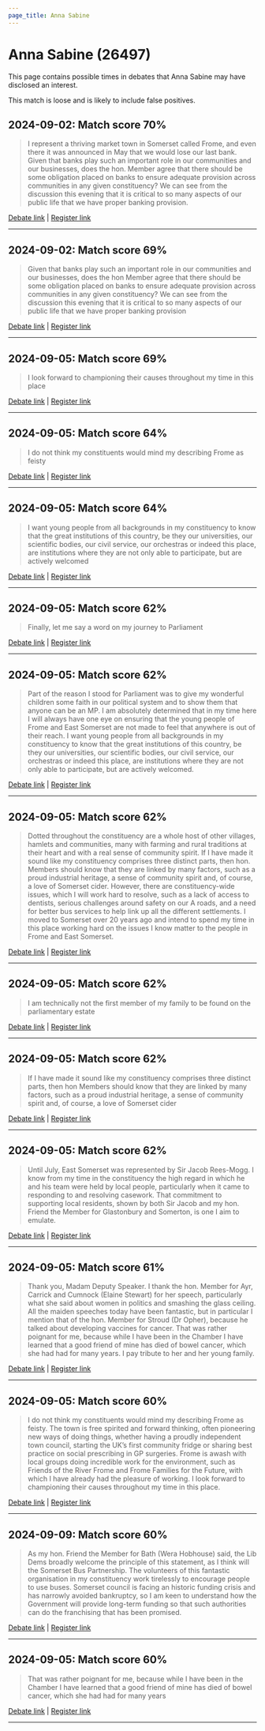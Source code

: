 ```yaml
---
page_title: Anna Sabine
---
```


# Anna Sabine  (26497)

This page contains possible times in debates that Anna Sabine may have disclosed an interest.

This match is loose and is likely to include false positives. 



## 2024-09-02: Match score 70%

>I represent a thriving market town in Somerset called Frome, and even there it was announced in May that we would lose our last bank. Given that banks play such an important role in our communities and our businesses, does the hon. Member agree that there should be some obligation placed on banks to ensure adequate provision across communities in any given constituency? We can see from the discussion this evening that it is critical to so many aspects of our public life that we have proper banking provision.

[Debate link](https://www.theyworkforyou.com/debates/?id=2024-09-02a.131.0) | [Register link](https://www.theyworkforyou.com/mp/26497/register)


---



## 2024-09-02: Match score 69%

>Given that banks play such an important role in our communities and our businesses, does the hon Member agree that there should be some obligation placed on banks to ensure adequate provision across communities in any given constituency? We can see from the discussion this evening that it is critical to so many aspects of our public life that we have proper banking provision

[Debate link](https://www.theyworkforyou.com/debates/?id=2024-09-02a.131.0) | [Register link](https://www.theyworkforyou.com/mp/26497/register)


---



## 2024-09-05: Match score 69%

>I look forward to championing their causes throughout my time in this place

[Debate link](https://www.theyworkforyou.com/debates/?id=2024-09-05b.518.1) | [Register link](https://www.theyworkforyou.com/mp/26497/register)


---



## 2024-09-05: Match score 64%

>I do not think my constituents would mind my describing Frome as feisty

[Debate link](https://www.theyworkforyou.com/debates/?id=2024-09-05b.518.1) | [Register link](https://www.theyworkforyou.com/mp/26497/register)


---



## 2024-09-05: Match score 64%

>I want young people from all backgrounds in my constituency to know that the great institutions of this country, be they our universities, our scientific bodies, our civil service, our orchestras or indeed this place, are institutions where they are not only able to participate, but are actively welcomed

[Debate link](https://www.theyworkforyou.com/debates/?id=2024-09-05b.518.1) | [Register link](https://www.theyworkforyou.com/mp/26497/register)


---



## 2024-09-05: Match score 62%

>Finally, let me say a word on my journey to Parliament

[Debate link](https://www.theyworkforyou.com/debates/?id=2024-09-05b.518.1) | [Register link](https://www.theyworkforyou.com/mp/26497/register)


---



## 2024-09-05: Match score 62%

>Part of the reason I stood for Parliament was to give my wonderful children some faith in our political system and to show them that anyone can be an MP. I am absolutely determined that in my time here I will always have one eye on ensuring that the young people of Frome and East Somerset are not made to feel that anywhere is out of their reach. I want young people from all backgrounds in my constituency to know that the great institutions of this country, be they our universities, our scientific bodies, our civil service, our orchestras or indeed this place, are institutions where they are not only able to participate, but are actively welcomed.

[Debate link](https://www.theyworkforyou.com/debates/?id=2024-09-05b.518.1) | [Register link](https://www.theyworkforyou.com/mp/26497/register)


---



## 2024-09-05: Match score 62%

>Dotted throughout the constituency are a whole host of other villages, hamlets and communities, many with farming and rural traditions at their heart and with a real sense of community spirit. If I have made it sound like my constituency comprises three distinct parts, then hon. Members should know that they are linked by many factors, such as a proud industrial heritage, a sense of community spirit and, of course, a love of Somerset cider. However, there are constituency-wide issues, which I will work hard to resolve, such as a lack of access to dentists, serious challenges around safety on our A roads, and a need for better bus services to help link up all the different settlements. I moved to Somerset over 20 years ago and intend to spend my time in this place working hard on the issues I know matter to the people in Frome and East Somerset.

[Debate link](https://www.theyworkforyou.com/debates/?id=2024-09-05b.518.1) | [Register link](https://www.theyworkforyou.com/mp/26497/register)


---



## 2024-09-05: Match score 62%

>I am technically not the first member of my family to be found on the parliamentary estate

[Debate link](https://www.theyworkforyou.com/debates/?id=2024-09-05b.518.1) | [Register link](https://www.theyworkforyou.com/mp/26497/register)


---



## 2024-09-05: Match score 62%

>If I have made it sound like my constituency comprises three distinct parts, then hon Members should know that they are linked by many factors, such as a proud industrial heritage, a sense of community spirit and, of course, a love of Somerset cider

[Debate link](https://www.theyworkforyou.com/debates/?id=2024-09-05b.518.1) | [Register link](https://www.theyworkforyou.com/mp/26497/register)


---



## 2024-09-05: Match score 62%

>Until July, East Somerset was represented by Sir Jacob Rees-Mogg. I know from my time in the constituency the high regard in which he and his team were held by local people, particularly when it came to responding to and resolving casework. That commitment to supporting local residents, shown by both Sir Jacob and my hon. Friend the Member for Glastonbury and Somerton, is one I aim to emulate.

[Debate link](https://www.theyworkforyou.com/debates/?id=2024-09-05b.518.1) | [Register link](https://www.theyworkforyou.com/mp/26497/register)


---



## 2024-09-05: Match score 61%

>Thank you, Madam Deputy Speaker. I thank the hon. Member for Ayr, Carrick and Cumnock (Elaine Stewart) for her speech, particularly what she said about women in politics and smashing the glass ceiling. All the maiden speeches today have been fantastic, but in particular I mention that of the hon. Member for Stroud (Dr Opher), because he talked about developing vaccines for cancer. That was rather poignant for me, because while I have been in the Chamber I have learned that a good friend of mine has died of bowel cancer, which she had had for many years. I pay tribute to her and her young family.

[Debate link](https://www.theyworkforyou.com/debates/?id=2024-09-05b.518.1) | [Register link](https://www.theyworkforyou.com/mp/26497/register)


---



## 2024-09-05: Match score 60%

>I do not think my constituents would mind my describing Frome as feisty. The town is free spirited and forward thinking, often pioneering new ways of doing things, whether having a proudly independent town council, starting the UK’s first community fridge or sharing best practice on social prescribing in GP surgeries. Frome is awash with local groups doing incredible work for the environment, such as Friends of the River Frome and Frome Families for the Future, with which I have already had the pleasure of working. I look forward to championing their causes throughout my time in this place.

[Debate link](https://www.theyworkforyou.com/debates/?id=2024-09-05b.518.1) | [Register link](https://www.theyworkforyou.com/mp/26497/register)


---



## 2024-09-09: Match score 60%

>As my hon. Friend the Member for Bath (Wera Hobhouse) said, the Lib Dems broadly welcome the principle of this statement, as I think will the Somerset Bus Partnership. The volunteers of this fantastic organisation in my constituency work tirelessly to encourage people to use buses. Somerset council is facing an historic funding crisis and has narrowly avoided bankruptcy, so I am keen to understand how the Government will provide long-term funding so that such authorities can do the franchising that has been promised.

[Debate link](https://www.theyworkforyou.com/debates/?id=2024-09-09b.602.6) | [Register link](https://www.theyworkforyou.com/mp/26497/register)


---



## 2024-09-05: Match score 60%

>That was rather poignant for me, because while I have been in the Chamber I have learned that a good friend of mine has died of bowel cancer, which she had had for many years

[Debate link](https://www.theyworkforyou.com/debates/?id=2024-09-05b.518.1) | [Register link](https://www.theyworkforyou.com/mp/26497/register)


---

